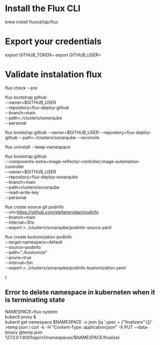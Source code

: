 
# Install the Flux CLI
brew install fluxcd/tap/flux

# Export your credentials
export GITHUB_TOKEN=<your-token>
export GITHUB_USER=<your-username>


# Validate instalation flux
flux check --pre

flux bootstrap github \
  --owner=$GITHUB_USER \
  --repository=flux-deploy-github \
  --branch=main \
  --path=./clusters/sonarqube \
  --personal

flux bootstrap github --owner=$GITHUB_USER --repository=flux-deploy-github --path=./clusters/sonarqube  --reconcile 

 flux uninstall --keep-namespace 

flux bootstrap github \
  --components-extra=image-reflector-controller,image-automation-controller \
  --owner=$GITHUB_USER \
  --repository=flux-deploy-sonarqube \
  --branch=main \
  --path=clusters/sonarqube \
  --read-write-key \
  --personal


flux create source git podinfo \
--url=https://github.com/stefanprodan/podinfo \
--branch=main \
--interval=30s \
--export > ./clusters/sonarqube/podinfo-source.yaml

flux create kustomization podinfo \
  --target-namespace=default \
  --source=podinfo \
  --path="./kustomize" \
  --prune=true \
  --interval=5m \
  --export > ./clusters/sonarqube/podinfo-kustomization.yaml

  (

## Error to delete namespace in kuberneten when it is terminating state
NAMESPACE=flux-system \
kubectl proxy & \
kubectl get namespace $NAMESPACE -o json |jq '.spec = {"finalizers":[]}' >temp.json \
curl -k -H "Content-Type: application/json" -X PUT --data-binary @temp.json 127.0.0.1:8001/api/v1/namespaces/$NAMESPACE/finalize)